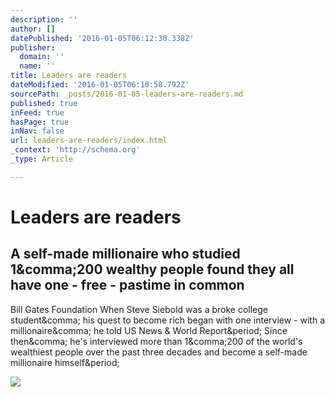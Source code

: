 ```yaml
---
description: ''
author: []
datePublished: '2016-01-05T06:12:30.338Z'
publisher:
  domain: ''
  name: ''
title: Leaders are readers
dateModified: '2016-01-05T06:10:58.792Z'
sourcePath: _posts/2016-01-05-leaders-are-readers.md
published: true
inFeed: true
hasPage: true
inNav: false
url: leaders-are-readers/index.html
_context: 'http://schema.org'
_type: Article

---
```

# Leaders are readers

<article style=""><h1>A self-made millionaire who studied 1&amp;comma;200 wealthy people found they all have one - free - pastime in common</h1><p>Bill Gates Foundation When Steve Siebold was a broke college student&amp;comma; his quest to become rich began with one interview - with a millionaire&amp;comma; he told US News &amp; World Report&amp;period; Since then&amp;comma; he's interviewed more than 1&amp;comma;200 of the world's wealthiest people over the past three decades and become a self-made millionaire himself&amp;period;</p><img src="http://static1.uk.businessinsider.com/image/55d74b16dd0895a24a8b4594-1200-924/bill-gates-summer-books-15.jpg" /></article>